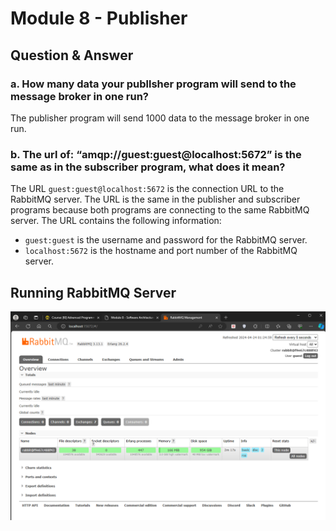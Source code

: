 # Module 8 - Publisher

## Question & Answer

### a. How many data your publlsher program will send to the message broker in one run?
    
The publisher program will send 1000 data to the message broker in one run.

### b. The url of: “amqp://guest:guest@localhost:5672” is the same as in the subscriber program, what does it mean?

The URL `guest:guest@localhost:5672` is the connection URL to the RabbitMQ server. The URL is the same in the publisher and subscriber programs because both programs are connecting to the same RabbitMQ server. The URL contains the following information:

- `guest:guest` is the username and password for the RabbitMQ server.
- `localhost:5672` is the hostname and port number of the RabbitMQ server.

## Running RabbitMQ Server
![alt text](images/image.png)